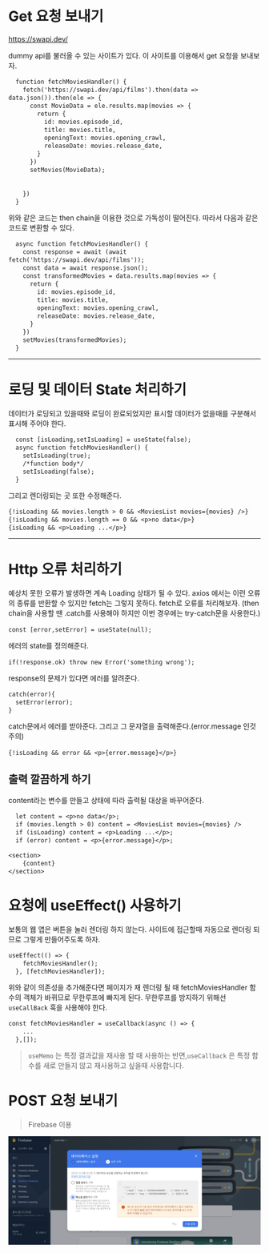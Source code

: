 # Get 요청 보내기
https://swapi.dev/

dummy api를 불러올 수 있는 사이트가 있다. 이 사이트를 이용해서 get 요청을 보내보자.

``` 
  function fetchMoviesHandler() {
    fetch('https://swapi.dev/api/films').then(data => data.json()).then(ele => {
      const MovieData = ele.results.map(movies => {
        return {
          id: movies.episode_id,
          title: movies.title,
          openingText: movies.opening_crawl,
          releaseDate: movies.release_date,
        }
      })
      setMovies(MovieData);


    })
  }

```
위와 같은 코드는 then chain을 이용한 것으로 가독성이 떨어진다.
따라서 다음과 같은 코드로 변환할 수 있다.
```
  async function fetchMoviesHandler() {
    const response = await (await fetch('https://swapi.dev/api/films'));
    const data = await response.json();
    const transformedMovies = data.results.map(movies => {
      return {
        id: movies.episode_id,
        title: movies.title,
        openingText: movies.opening_crawl,
        releaseDate: movies.release_date,
      }
    })
    setMovies(transformedMovies);
  }
```
***
# 로딩 및 데이터 State 처리하기
데이터가 로딩되고 있을때와 로딩이 완료되었지만 표시할 데이터가 없을때를 구분해서 표시해 주어야 한다.
```
  const [isLoading,setIsLoading] = useState(false);
  async function fetchMoviesHandler() {
    setIsLoading(true);
    /*function body*/
    setIsLoading(false);
  }

```

그리고 렌더링되는 곳 또한 수정해준다.
```
{!isLoading && movies.length > 0 && <MoviesList movies={movies} />}
{!isLoading && movies.length == 0 && <p>no data</p>}
{isLoading && <p>Loading ...</p>}
```
***

# Http 오류 처리하기
예상치 못한 오류가 발생하면 계속 Loading 상태가 될 수 있다.
axios 에서는 이런 오류의 종류를 반환할 수 있지만 fetch는 그렇지 못하다.
fetch로 오류를 처리해보자. (then chain을 사용할 땐 .catch를 사용해야 하지만 이번 경우에는 try-catch문을 사용한다.)


`const [error,setError] = useState(null);`

에러의 state를 정의해준다.

`if(!response.ok) throw new Error('something wrong');`

response의 문제가 있다면 에러를 알려준다.

```
catch(error){
  setError(error);
}
```
catch문에서 에러를 받아준다.
그리고 그 문자열을 출력해준다.(error.message 인것 주의)

`{!isLoading && error && <p>{error.message}</p>}`

## 출력 깔끔하게 하기
content라는 변수를 만들고 상태에 따라 출력될 대상을 바꾸어준다.

```
  let content = <p>no data</p>;
  if (movies.length > 0) content = <MoviesList movies={movies} />
  if (isLoading) content = <p>Loading ...</p>;
  if (error) content = <p>{error.message}</p>;
```
```
<section>
    {content}
</section>
```

# 요청에 useEffect() 사용하기
보통의 웹 앱은 버튼을 눌러 렌더링 하지 않는다.
사이트에 접근할때 자동으로 렌더링 되므로 그렇게 만들어주도록 하자.
```
useEffect(() => {
    fetchMoviesHandler();
  }, [fetchMoviesHandler]);
```
위와 같이 의존성을 추가해준다면 페이지가 재 렌더링 될 때 fetchMoviesHandler 함수의 객체가 바뀌므로 무한루프에 빠지게 된다. 무한루프를 방지하기 위해선 `useCallBack` 훅을 사용해야 한다.

```
const fetchMoviesHandler = useCallback(async () => {
    ...
  },[]);
```

>`useMemo` 는 특정 결과값을 재사용 할 때 사용하는 반면,`useCallback` 은 특정 함수를 새로 만들지 않고 재사용하고 싶을때 사용합니다.


# POST 요청 보내기
>Firebase 이용

![](images/2022-04-30-02-15-03.png)